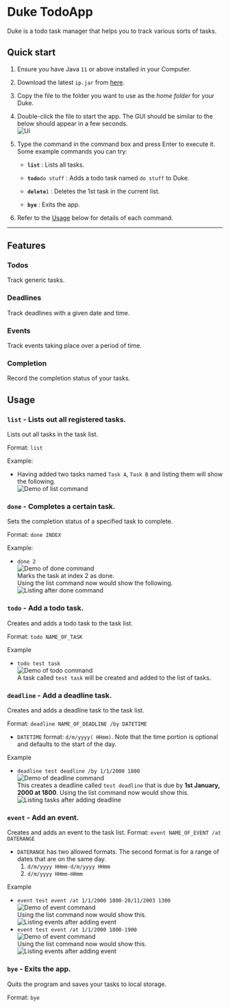 # Duke TodoApp

Duke is a todo task manager that helps you to track various sorts of tasks.

## Quick start

1. Ensure you have Java `11` or above installed in your Computer.
2. Download the latest `ip.jar` from [here](https://github.com/sunjc826/ip/releases).
3. Copy the file to the folder you want to use as the *home folder* for your Duke.
4. Double-click the file to start the app. The GUI should be similar to the below should appear in a few seconds.<br>
   ![Ui](./Ui.png)
5. Type the command in the command box and press Enter to execute it.
   Some example commands you can try:

    * **`list`** : Lists all tasks.

    * **`todo`**`do stuff` : Adds a todo task named `do stuff` to Duke.

    * **`delete`**`1` : Deletes the 1st task in the current list.

    * **`bye`** : Exits the app.

6. Refer to the [Usage](#Usage) below for details of each command.

--------------------------------------------------------------------------------------------------------------------
## Features 

### Todos
Track generic tasks.

### Deadlines
Track deadlines with a given date and time.

### Events
Track events taking place over a period of time.

### Completion
Record the completion status of your tasks.

## Usage

### `list` - Lists out all registered tasks.
Lists out all tasks in the task list.

Format: `list`

Example: 
- Having added two tasks named `Task A`, `Task B` and listing them will show the following.<br>
![Demo of list command](./images/list.png)

### `done` - Completes a certain task.
Sets the completion status of a specified task to complete.

Format: `done INDEX`

Example:
- `done 2`<br>
![Demo of done command](./images/done.png)<br>
Marks the task at index 2 as done.<br>
Using the list command now would show the following.<br>
![Listing after done command](./images/done-list.png)<br>

### `todo` - Add a todo task.
Creates and adds a todo task to the task list.

Format: `todo NAME_OF_TASK`

Example 
- `todo test task`<br>
![Demo of todo command](./images/todo.png)<br>
A task called `test task` will be created and added to the list of tasks.

### `deadline` - Add a deadline task.
Creates and adds a deadline task to the task list.

Format: `deadline NAME_OF_DEADLINE /by DATETIME`
- `DATETIME` format: `d/m/yyyy( HHmm)`. Note that the time portion is optional and defaults to
the start of the day.

Example
- `deadline test deadline /by 1/1/2000 1800`<br>
  ![Demo of deadline command](./images/deadline.png)<br>
  This creates a deadline called `test deadline` that is due by **1st January, 2000 at 1800**.
  Using the list command now would show this.<br>
  ![Listing tasks after adding deadline](./images/deadline-list.png)

### `event` - Add an event.
Creates and adds an event to the task list.
Format: `event NAME_OF_EVENT /at DATERANGE`
- `DATERANGE` has two allowed formats. The second format is for a range of dates that are on the same day.
  1. `d/m/yyyy HHmm-d/m/yyyy HHmm`
  2. `d/m/yyyy HHmm-HHmm`

Example
- `event test event /at 1/1/2000 1800-20/11/2003 1300`<br>
  ![Demo of event command](./images/event.png)<br>
  Using the list command now would show this.<br>
  ![Listing events after adding event](./images/event-list.png)<br>
- `event test event /at 1/1/2000 1800-1900`<br>
  ![Demo of event command](./images/event2.png)<br>
  Using the list command now would show this.<br>
  ![Listing events after adding event](./images/event2-list.png)<br>
### `bye` - Exits the app.
Quits the program and saves your tasks to local storage.

Format: `bye`